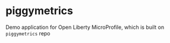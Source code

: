 # piggymetrics
Demo application for Open Liberty MicroProfile, which is built on `piggymetrics` repo
